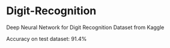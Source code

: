 # Digit-Recognition
Deep Neural Network for Digit Recognition Dataset from Kaggle

Accuracy on test dataset: 91.4%
